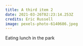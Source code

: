 ```yaml
---
title: A third item 2
date: 2021-03-26T02:23:14.253Z
credits: Eric Russell
image: pexels-photo-6140686.jpeg
---
```


Eating lunch in the park
